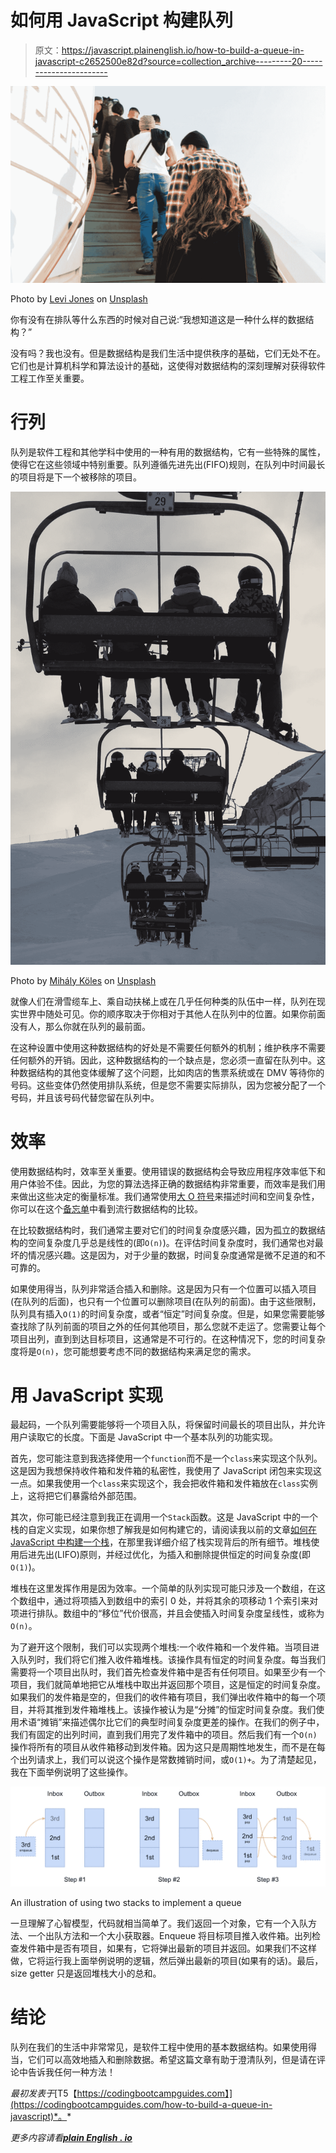 # 如何用 JavaScript 构建队列

> 原文：<https://javascript.plainenglish.io/how-to-build-a-queue-in-javascript-c2652500e82d?source=collection_archive---------20----------------------->

![](img/2f2922df9ddf816df2cafe19058faca4.png)

Photo by [Levi Jones](https://unsplash.com/@levidjones?utm_source=medium&utm_medium=referral) on [Unsplash](https://unsplash.com?utm_source=medium&utm_medium=referral)

你有没有在排队等什么东西的时候对自己说:“我想知道这是一种什么样的数据结构？”

没有吗？我也没有。但是数据结构是我们生活中提供秩序的基础，它们无处不在。它们也是计算机科学和算法设计的基础，这使得对数据结构的深刻理解对获得软件工程工作至关重要。

# 行列

队列是软件工程和其他学科中使用的一种有用的数据结构，它有一些特殊的属性，使得它在这些领域中特别重要。队列遵循先进先出(FIFO)规则，在队列中时间最长的项目将是下一个被移除的项目。

![](img/df6c98c351b6d5e9409249e592c47906.png)

Photo by [Mihály Köles](https://unsplash.com/@mihaly_koles?utm_source=medium&utm_medium=referral) on [Unsplash](https://unsplash.com?utm_source=medium&utm_medium=referral)

就像人们在滑雪缆车上、乘自动扶梯上或在几乎任何种类的队伍中一样，队列在现实世界中随处可见。你的顺序取决于你相对于其他人在队列中的位置。如果你前面没有人，那么你就在队列的最前面。

在这种设置中使用这种数据结构的好处是不需要任何额外的机制；维护秩序不需要任何额外的开销。因此，这种数据结构的一个缺点是，您必须一直留在队列中。这种数据结构的其他变体缓解了这个问题，比如肉店的售票系统或在 DMV 等待你的号码。这些变体仍然使用排队系统，但是您不需要实际排队，因为您被分配了一个号码，并且该号码代替您留在队列中。

# 效率

使用数据结构时，效率至关重要。使用错误的数据结构会导致应用程序效率低下和用户体验不佳。因此，为您的算法选择正确的数据结构非常重要，而效率是我们用来做出这些决定的衡量标准。我们通常使用[大 O 符号](https://en.wikipedia.org/wiki/Big_O_notation)来描述时间和空间复杂性，你可以在这个[备忘单](https://www.bigocheatsheet.com/)中看到流行数据结构的比较。

在比较数据结构时，我们通常主要对它们的时间复杂度感兴趣，因为孤立的数据结构的空间复杂度几乎总是线性的(即`O(n)`)。在评估时间复杂度时，我们通常也对最坏的情况感兴趣。这是因为，对于少量的数据，时间复杂度通常是微不足道的和不可靠的。

如果使用得当，队列非常适合插入和删除。这是因为只有一个位置可以插入项目(在队列的后面)，也只有一个位置可以删除项目(在队列的前面)。由于这些限制，队列具有插入`O(1)`的时间复杂度，或者“恒定”时间复杂度。但是，如果您需要能够查找除了队列前面的项目之外的任何其他项目，那么您就不走运了。您需要让每个项目出列，直到到达目标项目，这通常是不可行的。在这种情况下，您的时间复杂度将是`O(n)`，您可能想要考虑不同的数据结构来满足您的需求。

# 用 JavaScript 实现

最起码，一个队列需要能够将一个项目入队，将保留时间最长的项目出队，并允许用户读取它的长度。下面是 JavaScript 中一个基本队列的功能实现。

首先，您可能注意到我选择使用一个`function`而不是一个`class`来实现这个队列。这是因为我想保持收件箱和发件箱的私密性，我使用了 JavaScript 闭包来实现这一点。如果我使用一个`class`来实现这个，我会把收件箱和发件箱放在`class`实例上，这将把它们暴露给外部范围。

其次，你可能已经注意到我正在调用一个`Stack`函数。这是 JavaScript 中的一个栈的自定义实现，如果你想了解我是如何构建它的，请阅读我以前的文章[如何在 JavaScript 中构建一个栈](https://medium.com/nerd-for-tech/how-to-build-a-stack-in-javascript-49d2125082a8)，在那里我详细介绍了栈实现背后的所有细节。堆栈使用后进先出(LIFO)原则，并经过优化，为插入和删除提供恒定的时间复杂度(即`O(1)`)。

堆栈在这里发挥作用是因为效率。一个简单的队列实现可能只涉及一个数组，在这个数组中，通过将项插入到数组中的索引 0 处，并将其余的项移动 1 个索引来对项进行排队。数组中的“移位”代价很高，并且会使插入时间复杂度呈线性，或称为`O(n)`。

为了避开这个限制，我们可以实现两个堆栈:一个收件箱和一个发件箱。当项目进入队列时，我们将它们推入收件箱堆栈。该操作具有恒定的时间复杂度。每当我们需要将一个项目出队时，我们首先检查发件箱中是否有任何项目。如果至少有一个项目，我们就简单地把它从堆栈中取出并返回那个项目，这是恒定的时间复杂度。如果我们的发件箱是空的，但我们的收件箱有项目，我们弹出收件箱中的每一个项目，并将其推到发件箱堆栈上。该操作被认为是“分摊”的恒定时间复杂度。我们使用术语“摊销”来描述偶尔比它们的典型时间复杂度更差的操作。在我们的例子中，我们有固定的出列时间，直到我们用完了发件箱中的项目。然后我们有一个`O(n)`操作将所有的项目从收件箱移动到发件箱。因为这只是周期性地发生，而不是在每个出列请求上，我们可以说这个操作是常数摊销时间，或`O(1)+`。为了清楚起见，我在下面举例说明了这些操作。

![](img/e3d5803cfc4a357c8d9e2cc54e744a08.png)

An illustration of using two stacks to implement a queue

一旦理解了心智模型，代码就相当简单了。我们返回一个对象，它有一个入队方法、一个出队方法和一个大小获取器。Enqueue 将目标项目推入收件箱。出列检查发件箱中是否有项目，如果有，它将弹出最新的项目并返回。如果我们不这样做，它将运行我上面举例说明的逻辑，然后弹出最新的项目(如果有的话)。最后，size getter 只是返回堆栈大小的总和。

# 结论

队列在我们的生活中非常常见，是软件工程中使用的基本数据结构。如果使用得当，它们可以高效地插入和删除数据。希望这篇文章有助于澄清队列，但是请在评论中告诉我任何一种方法！

*最初发表于*[T5【https://codingbootcampguides.com】](https://codingbootcampguides.com/how-to-build-a-queue-in-javascript)*。*

*更多内容请看*[***plain English . io***](http://plainenglish.io)